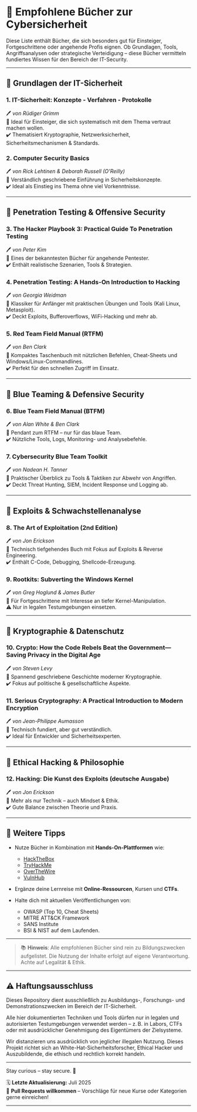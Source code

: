 # 📘 Empfohlene Bücher zur Cybersicherheit

Diese Liste enthält Bücher, die sich besonders gut für Einsteiger, Fortgeschrittene oder angehende Profis eignen. Ob Grundlagen, Tools, Angriffsanalysen oder strategische Verteidigung – diese Bücher vermitteln fundiertes Wissen für den Bereich der IT-Security.

---

## 🔰 Grundlagen der IT-Sicherheit

### 1. **IT-Sicherheit: Konzepte - Verfahren - Protokolle**  
🖊️ *von Rüdiger Grimm*  
📌 Ideal für Einsteiger, die sich systematisch mit dem Thema vertraut machen wollen.  
✔️ Thematisiert Kryptographie, Netzwerksicherheit, Sicherheitsmechanismen & Standards.

### 2. **Computer Security Basics**  
🖊️ *von Rick Lehtinen & Deborah Russell (O’Reilly)*  
📌 Verständlich geschriebene Einführung in Sicherheitskonzepte.  
✔️ Ideal als Einstieg ins Thema ohne viel Vorkenntnisse.

---

## 🧪 Penetration Testing & Offensive Security

### 3. **The Hacker Playbook 3: Practical Guide To Penetration Testing**  
🖊️ *von Peter Kim*  
📌 Eines der bekanntesten Bücher für angehende Pentester.  
✔️ Enthält realistische Szenarien, Tools & Strategien.

### 4. **Penetration Testing: A Hands-On Introduction to Hacking**  
🖊️ *von Georgia Weidman*  
📌 Klassiker für Anfänger mit praktischen Übungen und Tools (Kali Linux, Metasploit).  
✔️ Deckt Exploits, Bufferoverflows, WiFi-Hacking und mehr ab.

### 5. **Red Team Field Manual (RTFM)**  
🖊️ *von Ben Clark*  
📌 Kompaktes Taschenbuch mit nützlichen Befehlen, Cheat-Sheets und Windows/Linux-Commandlines.  
✔️ Perfekt für den schnellen Zugriff im Einsatz.

---

## 🔵 Blue Teaming & Defensive Security

### 6. **Blue Team Field Manual (BTFM)**  
🖊️ *von Alan White & Ben Clark*  
📌 Pendant zum RTFM – nur für das blaue Team.  
✔️ Nützliche Tools, Logs, Monitoring- und Analysebefehle.

### 7. **Cybersecurity Blue Team Toolkit**  
🖊️ *von Nadean H. Tanner*  
📌 Praktischer Überblick zu Tools & Taktiken zur Abwehr von Angriffen.  
✔️ Deckt Threat Hunting, SIEM, Incident Response und Logging ab.

---

## 🔬 Exploits & Schwachstellenanalyse

### 8. **The Art of Exploitation (2nd Edition)**  
🖊️ *von Jon Erickson*  
📌 Technisch tiefgehendes Buch mit Fokus auf Exploits & Reverse Engineering.  
✔️ Enthält C-Code, Debugging, Shellcode-Erzeugung.

### 9. **Rootkits: Subverting the Windows Kernel**  
🖊️ *von Greg Hoglund & James Butler*  
📌 Für Fortgeschrittene mit Interesse an tiefer Kernel-Manipulation.  
⚠️ Nur in legalen Testumgebungen einsetzen.

---

## 🔐 Kryptographie & Datenschutz

### 10. **Crypto: How the Code Rebels Beat the Government—Saving Privacy in the Digital Age**  
🖊️ *von Steven Levy*  
📌 Spannend geschriebene Geschichte moderner Kryptographie.  
✔️ Fokus auf politische & gesellschaftliche Aspekte.

### 11. **Serious Cryptography: A Practical Introduction to Modern Encryption**  
🖊️ *von Jean-Philippe Aumasson*  
📌 Technisch fundiert, aber gut verständlich.  
✔️ Ideal für Entwickler und Sicherheitsexperten.

---

## 🧠 Ethical Hacking & Philosophie

### 12. **Hacking: Die Kunst des Exploits (deutsche Ausgabe)**  
🖊️ *von Jon Erickson*  
📌 Mehr als nur Technik – auch Mindset & Ethik.  
✔️ Gute Balance zwischen Theorie und Praxis.

---

## 🧾 Weitere Tipps

- Nutze Bücher in Kombination mit **Hands-On-Plattformen** wie:
  - [HackTheBox](https://www.hackthebox.com/)
  - [TryHackMe](https://tryhackme.com/)
  - [OverTheWire](https://overthewire.org/)
  - [VulnHub](https://www.vulnhub.com/)

- Ergänze deine Lernreise mit **Online-Ressourcen**, Kursen und **CTFs**.

- Halte dich mit aktuellen Veröffentlichungen von:
  - OWASP (Top 10, Cheat Sheets)
  - MITRE ATT&CK Framework
  - SANS Institute
  - BSI & NIST
  auf dem Laufenden.

---

> 📚 **Hinweis**: Alle empfohlenen Bücher sind rein zu Bildungszwecken aufgelistet. Die Nutzung der Inhalte erfolgt auf eigene Verantwortung. Achte auf Legalität & Ethik.

---

## ⚠️ Haftungsausschluss

Dieses Repository dient ausschließlich zu Ausbildungs-, Forschungs- und Demonstrationszwecken im Bereich der IT-Sicherheit.

Alle hier dokumentierten Techniken und Tools dürfen nur in legalen und autorisierten Testumgebungen verwendet werden – z. B. in Labors, CTFs oder mit ausdrücklicher Genehmigung des Eigentümers der Zielsysteme.

Wir distanzieren uns ausdrücklich von jeglicher illegalen Nutzung.
Dieses Projekt richtet sich an White-Hat-Sicherheitsforscher, Ethical Hacker und Auszubildende, die ethisch und rechtlich korrekt handeln.

--- 

Stay curious – stay secure. 🔐

🗓️ **Letzte Aktualisierung:** Juli 2025  
🤝 **Pull Requests willkommen** – Vorschläge für neue Kurse oder Kategorien gerne einreichen!

---

